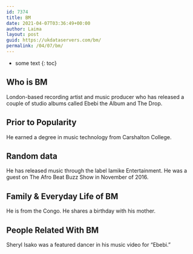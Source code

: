```yaml
---
id: 7374
title: BM
date: 2021-04-07T03:36:49+00:00
author: Laima
layout: post
guid: https://ukdataservers.com/bm/
permalink: /04/07/bm/
---
```


* some text
{: toc}


## Who is BM
                  
                  
                  
London-based recording artist and music producer who has released a couple of studio albums called Ebebi the Album and The Drop.
                  
              
            
              
            
                
                
                
## Prior to Popularity
                  
                  
                  
He earned a degree in music technology from Carshalton College.
                  
              
            
              
            
                
                
                
## Random data
                  
                  
                  
He has released music through the label Iamike Entertainment. He was a guest on The Afro Beat Buzz Show in November of 2016.
                  
              
            
              
            
                
                
                
## Family & Everyday Life of BM
                  
                  
                  
He is from the Congo. He shares a birthday with his mother.
                  
              
            
              
            
                
                
                
## People Related With BM
                  
                  
                  
Sheryl Isako was a featured dancer in his music video for &#8220;Ebebi.&#8221;
                  
              
            
              
            
                
              
            
              
              
            
            
              
            
          
          
          